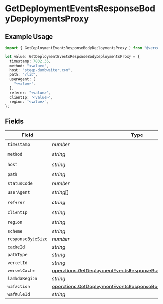 # GetDeploymentEventsResponseBodyDeploymentsProxy

## Example Usage

```typescript
import { GetDeploymentEventsResponseBodyDeploymentsProxy } from "@vercel/sdk/models/operations/getdeploymentevents.js";

let value: GetDeploymentEventsResponseBodyDeploymentsProxy = {
  timestamp: 7832.35,
  method: "<value>",
  host: "steep-dumbwaiter.com",
  path: "/lib",
  userAgent: [
    "<value>",
  ],
  referer: "<value>",
  clientIp: "<value>",
  region: "<value>",
};
```

## Fields

| Field                                                                                                                                                | Type                                                                                                                                                 | Required                                                                                                                                             | Description                                                                                                                                          |
| ---------------------------------------------------------------------------------------------------------------------------------------------------- | ---------------------------------------------------------------------------------------------------------------------------------------------------- | ---------------------------------------------------------------------------------------------------------------------------------------------------- | ---------------------------------------------------------------------------------------------------------------------------------------------------- |
| `timestamp`                                                                                                                                          | *number*                                                                                                                                             | :heavy_check_mark:                                                                                                                                   | N/A                                                                                                                                                  |
| `method`                                                                                                                                             | *string*                                                                                                                                             | :heavy_check_mark:                                                                                                                                   | N/A                                                                                                                                                  |
| `host`                                                                                                                                               | *string*                                                                                                                                             | :heavy_check_mark:                                                                                                                                   | N/A                                                                                                                                                  |
| `path`                                                                                                                                               | *string*                                                                                                                                             | :heavy_check_mark:                                                                                                                                   | N/A                                                                                                                                                  |
| `statusCode`                                                                                                                                         | *number*                                                                                                                                             | :heavy_minus_sign:                                                                                                                                   | N/A                                                                                                                                                  |
| `userAgent`                                                                                                                                          | *string*[]                                                                                                                                           | :heavy_check_mark:                                                                                                                                   | N/A                                                                                                                                                  |
| `referer`                                                                                                                                            | *string*                                                                                                                                             | :heavy_check_mark:                                                                                                                                   | N/A                                                                                                                                                  |
| `clientIp`                                                                                                                                           | *string*                                                                                                                                             | :heavy_check_mark:                                                                                                                                   | N/A                                                                                                                                                  |
| `region`                                                                                                                                             | *string*                                                                                                                                             | :heavy_check_mark:                                                                                                                                   | N/A                                                                                                                                                  |
| `scheme`                                                                                                                                             | *string*                                                                                                                                             | :heavy_minus_sign:                                                                                                                                   | N/A                                                                                                                                                  |
| `responseByteSize`                                                                                                                                   | *number*                                                                                                                                             | :heavy_minus_sign:                                                                                                                                   | N/A                                                                                                                                                  |
| `cacheId`                                                                                                                                            | *string*                                                                                                                                             | :heavy_minus_sign:                                                                                                                                   | N/A                                                                                                                                                  |
| `pathType`                                                                                                                                           | *string*                                                                                                                                             | :heavy_minus_sign:                                                                                                                                   | N/A                                                                                                                                                  |
| `vercelId`                                                                                                                                           | *string*                                                                                                                                             | :heavy_minus_sign:                                                                                                                                   | N/A                                                                                                                                                  |
| `vercelCache`                                                                                                                                        | [operations.GetDeploymentEventsResponseBodyDeploymentsVercelCache](../../models/operations/getdeploymenteventsresponsebodydeploymentsvercelcache.md) | :heavy_minus_sign:                                                                                                                                   | N/A                                                                                                                                                  |
| `lambdaRegion`                                                                                                                                       | *string*                                                                                                                                             | :heavy_minus_sign:                                                                                                                                   | N/A                                                                                                                                                  |
| `wafAction`                                                                                                                                          | [operations.GetDeploymentEventsResponseBodyDeploymentsWafAction](../../models/operations/getdeploymenteventsresponsebodydeploymentswafaction.md)     | :heavy_minus_sign:                                                                                                                                   | N/A                                                                                                                                                  |
| `wafRuleId`                                                                                                                                          | *string*                                                                                                                                             | :heavy_minus_sign:                                                                                                                                   | N/A                                                                                                                                                  |